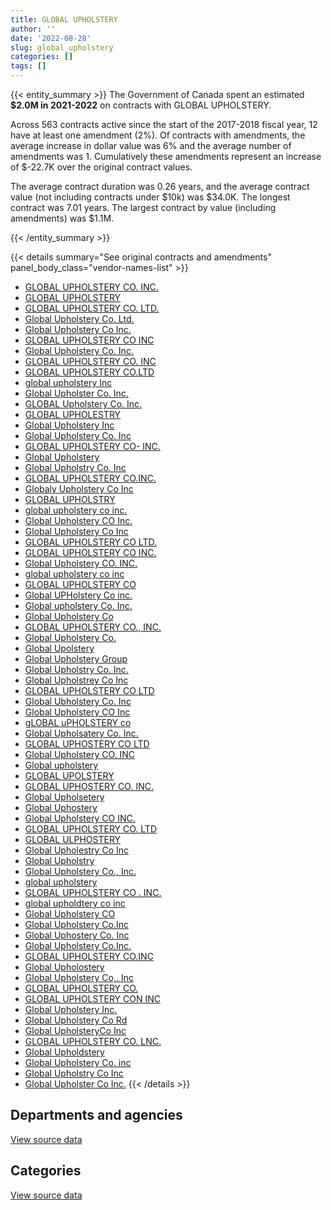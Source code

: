 ```yaml
---
title: GLOBAL UPHOLSTERY
author: ''
date: '2022-08-28'
slug: global_upholstery
categories: []
tags: []
---
```


<script src="/rmarkdown-libs/htmlwidgets/htmlwidgets.js"></script>
<link href="/rmarkdown-libs/datatables-css/datatables-crosstalk.css" rel="stylesheet" />
<script src="/rmarkdown-libs/datatables-binding/datatables.js"></script>
<script src="/rmarkdown-libs/jquery/jquery-3.6.0.min.js"></script>
<link href="/rmarkdown-libs/dt-core-bootstrap/css/dataTables.bootstrap.min.css" rel="stylesheet" />
<link href="/rmarkdown-libs/dt-core-bootstrap/css/dataTables.bootstrap.extra.css" rel="stylesheet" />
<script src="/rmarkdown-libs/dt-core-bootstrap/js/jquery.dataTables.min.js"></script>
<script src="/rmarkdown-libs/dt-core-bootstrap/js/dataTables.bootstrap.min.js"></script>
<link href="/rmarkdown-libs/crosstalk/css/crosstalk.min.css" rel="stylesheet" />
<script src="/rmarkdown-libs/crosstalk/js/crosstalk.min.js"></script>
<script src="/rmarkdown-libs/htmlwidgets/htmlwidgets.js"></script>
<link href="/rmarkdown-libs/datatables-css/datatables-crosstalk.css" rel="stylesheet" />
<script src="/rmarkdown-libs/datatables-binding/datatables.js"></script>
<script src="/rmarkdown-libs/jquery/jquery-3.6.0.min.js"></script>
<link href="/rmarkdown-libs/dt-core-bootstrap/css/dataTables.bootstrap.min.css" rel="stylesheet" />
<link href="/rmarkdown-libs/dt-core-bootstrap/css/dataTables.bootstrap.extra.css" rel="stylesheet" />
<script src="/rmarkdown-libs/dt-core-bootstrap/js/jquery.dataTables.min.js"></script>
<script src="/rmarkdown-libs/dt-core-bootstrap/js/dataTables.bootstrap.min.js"></script>
<link href="/rmarkdown-libs/crosstalk/css/crosstalk.min.css" rel="stylesheet" />
<script src="/rmarkdown-libs/crosstalk/js/crosstalk.min.js"></script>

{{< entity_summary >}}
The Government of Canada spent an estimated **\$2.0M in 2021-2022** on contracts with GLOBAL UPHOLSTERY.

Across 563 contracts active since the start of the 2017-2018 fiscal year, 12 have at least one amendment (2%). Of contracts with amendments, the average increase in dollar value was 6% and the average number of amendments was 1. Cumulatively these amendments represent an increase of \$-22.7K over the original contract values.

The average contract duration was 0.26 years, and the average contract value (not including contracts under \$10k) was \$34.0K. The longest contract was 7.01 years. The largest contract by value (including amendments) was \$1.1M.

{{< /entity_summary >}}

{{< details summary="See original contracts and amendments" panel_body_class="vendor-names-list" >}}
- [GLOBAL UPHOLSTERY CO. INC.](https://search.open.canada.ca/en/ct/?sort=contract_value_f%20desc&page=1&search_text=%22GLOBAL%20UPHOLSTERY%20CO.%20INC.%22)
- [GLOBAL UPHOLSTERY](https://search.open.canada.ca/en/ct/?sort=contract_value_f%20desc&page=1&search_text=%22GLOBAL%20UPHOLSTERY%22)
- [GLOBAL UPHOLSTERY CO. LTD.](https://search.open.canada.ca/en/ct/?sort=contract_value_f%20desc&page=1&search_text=%22GLOBAL%20UPHOLSTERY%20CO.%20LTD.%22)
- [Global Upholstery Co. Ltd.](https://search.open.canada.ca/en/ct/?sort=contract_value_f%20desc&page=1&search_text=%22Global%20Upholstery%20Co.%20Ltd.%22)
- [Global Upholstery Co Inc.](https://search.open.canada.ca/en/ct/?sort=contract_value_f%20desc&page=1&search_text=%22Global%20Upholstery%20Co%20Inc.%22)
- [GLOBAL UPHOLSTERY CO INC](https://search.open.canada.ca/en/ct/?sort=contract_value_f%20desc&page=1&search_text=%22GLOBAL%20UPHOLSTERY%20CO%20INC%22)
- [Global Upholstery Co. Inc.](https://search.open.canada.ca/en/ct/?sort=contract_value_f%20desc&page=1&search_text=%22Global%20Upholstery%20Co.%20Inc.%22)
- [GLOBAL UPHOLSTERY CO. INC](https://search.open.canada.ca/en/ct/?sort=contract_value_f%20desc&page=1&search_text=%22GLOBAL%20UPHOLSTERY%20CO.%20INC%22)
- [GLOBAL UPHOLSTERY CO.LTD](https://search.open.canada.ca/en/ct/?sort=contract_value_f%20desc&page=1&search_text=%22GLOBAL%20UPHOLSTERY%20CO.LTD%22)
- [global upholstery Inc](https://search.open.canada.ca/en/ct/?sort=contract_value_f%20desc&page=1&search_text=%22global%20upholstery%20Inc%22)
- [Global Upholster Co. Inc.](https://search.open.canada.ca/en/ct/?sort=contract_value_f%20desc&page=1&search_text=%22Global%20Upholster%20Co.%20Inc.%22)
- [GLOBAL Upholstery Co. Inc.](https://search.open.canada.ca/en/ct/?sort=contract_value_f%20desc&page=1&search_text=%22GLOBAL%20Upholstery%20Co.%20Inc.%22)
- [GLOBAL UPHOLESTRY](https://search.open.canada.ca/en/ct/?sort=contract_value_f%20desc&page=1&search_text=%22GLOBAL%20UPHOLESTRY%22)
- [Global Upholstery Inc](https://search.open.canada.ca/en/ct/?sort=contract_value_f%20desc&page=1&search_text=%22Global%20Upholstery%20Inc%22)
- [Global Upholstery Co. Inc](https://search.open.canada.ca/en/ct/?sort=contract_value_f%20desc&page=1&search_text=%22Global%20Upholstery%20Co.%20Inc%22)
- [GLOBAL UPHOLSTERY CO- INC.](https://search.open.canada.ca/en/ct/?sort=contract_value_f%20desc&page=1&search_text=%22GLOBAL%20UPHOLSTERY%20CO-%20INC.%22)
- [Global Upholstery](https://search.open.canada.ca/en/ct/?sort=contract_value_f%20desc&page=1&search_text=%22Global%20Upholstery%22)
- [Global Upholstry Co. Inc](https://search.open.canada.ca/en/ct/?sort=contract_value_f%20desc&page=1&search_text=%22Global%20Upholstry%20Co.%20Inc%22)
- [GLOBAL UPHOLSTERY CO.INC.](https://search.open.canada.ca/en/ct/?sort=contract_value_f%20desc&page=1&search_text=%22GLOBAL%20UPHOLSTERY%20CO.INC.%22)
- [Globaly Upholstery Co Inc](https://search.open.canada.ca/en/ct/?sort=contract_value_f%20desc&page=1&search_text=%22Globaly%20Upholstery%20Co%20Inc%22)
- [GLOBAL UPHOLSTRY](https://search.open.canada.ca/en/ct/?sort=contract_value_f%20desc&page=1&search_text=%22GLOBAL%20UPHOLSTRY%22)
- [global upholstery co inc.](https://search.open.canada.ca/en/ct/?sort=contract_value_f%20desc&page=1&search_text=%22global%20upholstery%20co%20inc.%22)
- [Global Upholstery CO Inc.](https://search.open.canada.ca/en/ct/?sort=contract_value_f%20desc&page=1&search_text=%22Global%20Upholstery%20CO%20Inc.%22)
- [Global Upholstery Co Inc](https://search.open.canada.ca/en/ct/?sort=contract_value_f%20desc&page=1&search_text=%22Global%20Upholstery%20Co%20Inc%22)
- [GLOBAL UPHOLSTERY CO LTD.](https://search.open.canada.ca/en/ct/?sort=contract_value_f%20desc&page=1&search_text=%22GLOBAL%20UPHOLSTERY%20CO%20LTD.%22)
- [GLOBAL UPHOLSTERY CO INC.](https://search.open.canada.ca/en/ct/?sort=contract_value_f%20desc&page=1&search_text=%22GLOBAL%20UPHOLSTERY%20CO%20INC.%22)
- [Global Upholstery CO. INC.](https://search.open.canada.ca/en/ct/?sort=contract_value_f%20desc&page=1&search_text=%22Global%20Upholstery%20CO.%20INC.%22)
- [global upholstery co inc](https://search.open.canada.ca/en/ct/?sort=contract_value_f%20desc&page=1&search_text=%22global%20upholstery%20co%20inc%22)
- [GLOBAL UPHOLSTERY CO](https://search.open.canada.ca/en/ct/?sort=contract_value_f%20desc&page=1&search_text=%22GLOBAL%20UPHOLSTERY%20CO%22)
- [Global UPHolstery Co inc.](https://search.open.canada.ca/en/ct/?sort=contract_value_f%20desc&page=1&search_text=%22Global%20UPHolstery%20Co%20inc.%22)
- [Global upholstery Co. Inc.](https://search.open.canada.ca/en/ct/?sort=contract_value_f%20desc&page=1&search_text=%22Global%20upholstery%20Co.%20Inc.%22)
- [Global Upholstery Co](https://search.open.canada.ca/en/ct/?sort=contract_value_f%20desc&page=1&search_text=%22Global%20Upholstery%20Co%22)
- [GLOBAL UPHOLSTERY CO., INC.](https://search.open.canada.ca/en/ct/?sort=contract_value_f%20desc&page=1&search_text=%22GLOBAL%20UPHOLSTERY%20CO.%2c%20INC.%22)
- [Global Upholstery Co.](https://search.open.canada.ca/en/ct/?sort=contract_value_f%20desc&page=1&search_text=%22Global%20Upholstery%20Co.%22)
- [Global Upolstery](https://search.open.canada.ca/en/ct/?sort=contract_value_f%20desc&page=1&search_text=%22Global%20Upolstery%22)
- [Global Upholstery Group](https://search.open.canada.ca/en/ct/?sort=contract_value_f%20desc&page=1&search_text=%22Global%20Upholstery%20Group%22)
- [Global Upholstry Co. Inc.](https://search.open.canada.ca/en/ct/?sort=contract_value_f%20desc&page=1&search_text=%22Global%20Upholstry%20Co.%20Inc.%22)
- [Global Upholstrey Co Inc](https://search.open.canada.ca/en/ct/?sort=contract_value_f%20desc&page=1&search_text=%22Global%20Upholstrey%20Co%20Inc%22)
- [GLOBAL UPHOLSTERY CO LTD](https://search.open.canada.ca/en/ct/?sort=contract_value_f%20desc&page=1&search_text=%22GLOBAL%20UPHOLSTERY%20CO%20LTD%22)
- [Global Ubholstery Co. Inc](https://search.open.canada.ca/en/ct/?sort=contract_value_f%20desc&page=1&search_text=%22Global%20Ubholstery%20Co.%20Inc%22)
- [Global Upholstery CO Inc](https://search.open.canada.ca/en/ct/?sort=contract_value_f%20desc&page=1&search_text=%22Global%20Upholstery%20CO%20Inc%22)
- [gLOBAL uPHOLSTERY co](https://search.open.canada.ca/en/ct/?sort=contract_value_f%20desc&page=1&search_text=%22gLOBAL%20uPHOLSTERY%20co%22)
- [Global Upholsatery Co. Inc.](https://search.open.canada.ca/en/ct/?sort=contract_value_f%20desc&page=1&search_text=%22Global%20Upholsatery%20Co.%20Inc.%22)
- [GLOBAL UPHOSTERY CO LTD](https://search.open.canada.ca/en/ct/?sort=contract_value_f%20desc&page=1&search_text=%22GLOBAL%20UPHOSTERY%20CO%20LTD%22)
- [Global Upholstery CO. INC](https://search.open.canada.ca/en/ct/?sort=contract_value_f%20desc&page=1&search_text=%22Global%20Upholstery%20CO.%20INC%22)
- [Global upholstery](https://search.open.canada.ca/en/ct/?sort=contract_value_f%20desc&page=1&search_text=%22Global%20upholstery%22)
- [GLOBAL UPOLSTERY](https://search.open.canada.ca/en/ct/?sort=contract_value_f%20desc&page=1&search_text=%22GLOBAL%20UPOLSTERY%22)
- [GLOBAL UPHOSTERY CO. INC.](https://search.open.canada.ca/en/ct/?sort=contract_value_f%20desc&page=1&search_text=%22GLOBAL%20UPHOSTERY%20CO.%20INC.%22)
- [Global Upholsetery](https://search.open.canada.ca/en/ct/?sort=contract_value_f%20desc&page=1&search_text=%22Global%20Upholsetery%22)
- [Global Uphostery](https://search.open.canada.ca/en/ct/?sort=contract_value_f%20desc&page=1&search_text=%22Global%20Uphostery%22)
- [Global Upholstery CO INC.](https://search.open.canada.ca/en/ct/?sort=contract_value_f%20desc&page=1&search_text=%22Global%20Upholstery%20CO%20INC.%22)
- [GLOBAL UPHOLSTERY CO. LTD](https://search.open.canada.ca/en/ct/?sort=contract_value_f%20desc&page=1&search_text=%22GLOBAL%20UPHOLSTERY%20CO.%20LTD%22)
- [GLOBAL ULPHOSTERY](https://search.open.canada.ca/en/ct/?sort=contract_value_f%20desc&page=1&search_text=%22GLOBAL%20ULPHOSTERY%22)
- [Global Upholestry Co Inc](https://search.open.canada.ca/en/ct/?sort=contract_value_f%20desc&page=1&search_text=%22Global%20Upholestry%20Co%20Inc%22)
- [Global Upholstry](https://search.open.canada.ca/en/ct/?sort=contract_value_f%20desc&page=1&search_text=%22Global%20Upholstry%22)
- [Global Upholstery Co., Inc.](https://search.open.canada.ca/en/ct/?sort=contract_value_f%20desc&page=1&search_text=%22Global%20Upholstery%20Co.%2c%20Inc.%22)
- [global upholstery](https://search.open.canada.ca/en/ct/?sort=contract_value_f%20desc&page=1&search_text=%22global%20upholstery%22)
- [GLOBAL UPHOLSTERY CO . INC.](https://search.open.canada.ca/en/ct/?sort=contract_value_f%20desc&page=1&search_text=%22GLOBAL%20UPHOLSTERY%20CO%20.%20INC.%22)
- [global upholdtery co inc](https://search.open.canada.ca/en/ct/?sort=contract_value_f%20desc&page=1&search_text=%22global%20upholdtery%20co%20inc%22)
- [Global Upholstery CO](https://search.open.canada.ca/en/ct/?sort=contract_value_f%20desc&page=1&search_text=%22Global%20Upholstery%20CO%22)
- [Global Upholstery Co.Inc](https://search.open.canada.ca/en/ct/?sort=contract_value_f%20desc&page=1&search_text=%22Global%20Upholstery%20Co.Inc%22)
- [Global Uphostery Co. Inc](https://search.open.canada.ca/en/ct/?sort=contract_value_f%20desc&page=1&search_text=%22Global%20Uphostery%20Co.%20Inc%22)
- [Global Upholstery Co.Inc.](https://search.open.canada.ca/en/ct/?sort=contract_value_f%20desc&page=1&search_text=%22Global%20Upholstery%20Co.Inc.%22)
- [GLOBAL UPHOLSTERY CO.INC](https://search.open.canada.ca/en/ct/?sort=contract_value_f%20desc&page=1&search_text=%22GLOBAL%20UPHOLSTERY%20CO.INC%22)
- [Global Upholostery](https://search.open.canada.ca/en/ct/?sort=contract_value_f%20desc&page=1&search_text=%22Global%20Upholostery%22)
- [Global Upholstery Co,. Inc](https://search.open.canada.ca/en/ct/?sort=contract_value_f%20desc&page=1&search_text=%22Global%20Upholstery%20Co%2c.%20Inc%22)
- [GLOBAL UPHOLSTERY CO.](https://search.open.canada.ca/en/ct/?sort=contract_value_f%20desc&page=1&search_text=%22GLOBAL%20UPHOLSTERY%20CO.%22)
- [GLOBAL UPHOLSTERY CON INC](https://search.open.canada.ca/en/ct/?sort=contract_value_f%20desc&page=1&search_text=%22GLOBAL%20UPHOLSTERY%20CON%20INC%22)
- [Global Upholstery Inc.](https://search.open.canada.ca/en/ct/?sort=contract_value_f%20desc&page=1&search_text=%22Global%20Upholstery%20Inc.%22)
- [Global Upholstery Co Rd](https://search.open.canada.ca/en/ct/?sort=contract_value_f%20desc&page=1&search_text=%22Global%20Upholstery%20Co%20Rd%22)
- [Global UpholsteryCo Inc](https://search.open.canada.ca/en/ct/?sort=contract_value_f%20desc&page=1&search_text=%22Global%20UpholsteryCo%20Inc%22)
- [GLOBAL UPHOLSTERY CO. LNC.](https://search.open.canada.ca/en/ct/?sort=contract_value_f%20desc&page=1&search_text=%22GLOBAL%20UPHOLSTERY%20CO.%20LNC.%22)
- [Global Upholdstery](https://search.open.canada.ca/en/ct/?sort=contract_value_f%20desc&page=1&search_text=%22Global%20Upholdstery%22)
- [Global Upholstery Co. inc](https://search.open.canada.ca/en/ct/?sort=contract_value_f%20desc&page=1&search_text=%22Global%20Upholstery%20Co.%20inc%22)
- [Global Upholstry Co Inc](https://search.open.canada.ca/en/ct/?sort=contract_value_f%20desc&page=1&search_text=%22Global%20Upholstry%20Co%20Inc%22)
- [Global Upholster Co Inc.](https://search.open.canada.ca/en/ct/?sort=contract_value_f%20desc&page=1&search_text=%22Global%20Upholster%20Co%20Inc.%22)
{{< /details >}}

## Departments and agencies

<div id="htmlwidget-1" style="width:100%;height:auto;" class="datatables html-widget"></div>
<script type="application/json" data-for="htmlwidget-1">{"x":{"style":"bootstrap","filter":"none","vertical":false,"data":[["<a href=\"/departments/aafc-aac/\">Agriculture and Agri-Food Canada<\/a>","<a href=\"/departments/aandc-aadnc/\">Crown-Indigenous Relations and Northern Affairs Canada<\/a>","<a href=\"/departments/acoa-apeca/\">Atlantic Canada Opportunities Agency<\/a>","<a href=\"/departments/cas-satj/\">Courts Administration Service<\/a>","<a href=\"/departments/cbsa-asfc/\">Canada Border Services Agency<\/a>","<a href=\"/departments/cfia-acia/\">Canadian Food Inspection Agency<\/a>","<a href=\"/departments/chrc-ccdp/\">Canadian Human Rights Commission<\/a>","<a href=\"/departments/cic/\">Immigration, Refugees and Citizenship Canada<\/a>","<a href=\"/departments/cnsc-ccsn/\">Canadian Nuclear Safety Commission<\/a>","<a href=\"/departments/cra-arc/\">Canada Revenue Agency<\/a>","<a href=\"/departments/csc-scc/\">Correctional Service of Canada<\/a>","<a href=\"/departments/csps-efpc/\">Canada School of Public Service<\/a>","<a href=\"/departments/dfatd-maecd/\">Global Affairs Canada<\/a>","<a href=\"/departments/dfo-mpo/\">Fisheries and Oceans Canada<\/a>","<a href=\"/departments/dnd-mdn/\">National Defence<\/a>","<a href=\"/departments/ec/\">Environment and Climate Change Canada<\/a>","<a href=\"/departments/elections/\">Elections Canada<\/a>","<a href=\"/departments/esdc-edsc/\">Employment and Social Development Canada<\/a>","<a href=\"/departments/hc-sc/\">Health Canada<\/a>","<a href=\"/departments/ic/\">Innovation, Science and Economic Development Canada<\/a>","<a href=\"/departments/irb-cisr/\">Immigration and Refugee Board of Canada<\/a>","<a href=\"/departments/isc-sac/\">Indigenous Services Canada<\/a>","<a href=\"/departments/jus/\">Department of Justice Canada<\/a>","<a href=\"/departments/nrc-cnrc/\">National Research Council Canada<\/a>","<a href=\"/departments/nrcan-rncan/\">Natural Resources Canada<\/a>","<a href=\"/departments/nserc-crsng/\">Natural Sciences and Engineering Research Council of Canada<\/a>","<a href=\"/departments/ocol-clo/\">Office of the Commissioner of Official Languages<\/a>","<a href=\"/departments/osgg-bsgg/\">Office of the Secretary to the Governor General<\/a>","<a href=\"/departments/pbc-clcc/\">Parole Board of Canada<\/a>","<a href=\"/departments/pc/\">Parks Canada<\/a>","<a href=\"/departments/pch/\">Canadian Heritage<\/a>","<a href=\"/departments/pco-bcp/\">Privy Council Office<\/a>","<a href=\"/departments/phac-aspc/\">Public Health Agency of Canada<\/a>","<a href=\"/departments/ppsc-sppc/\">Public Prosecution Service of Canada<\/a>","<a href=\"/departments/ps-sp/\">Public Safety Canada<\/a>","<a href=\"/departments/pwgsc-tpsgc/\">Public Services and Procurement Canada<\/a>","<a href=\"/departments/rcmp-grc/\">Royal Canadian Mounted Police<\/a>","<a href=\"/departments/ssc-spc/\">Shared Services Canada<\/a>","<a href=\"/departments/sshrc-crsh/\">Social Sciences and Humanities Research Council of Canada<\/a>","<a href=\"/departments/statcan/\">Statistics Canada<\/a>","<a href=\"/departments/tbs-sct/\">Treasury Board of Canada Secretariat<\/a>","<a href=\"/departments/tc/\">Transport Canada<\/a>","<a href=\"/departments/vrab-tacra/\">Veterans Review and Appeal Board<\/a>"],[242545.02,24824.1,null,12951.5,122129.66,10443.69,48773.62,67152.52,null,13982.79,null,23218.22,70628.09,12001.08,1223780.53,33479.48,null,140839.7,30546.79,8913.44,null,24824.1,44121.39,null,20464.13,11625.99,null,null,23263.88,12404.83,null,null,11477.98,133975.45,2876.06,1306114.51,272102.36,null,null,null,null,45426.29,21116.91],[18525.73,null,41356.2,null,40293.38,null,null,44179.91,null,null,null,null,191941.62,142549.78,549975.46,39652.08,51942.73,339983.35,148577.76,null,290622.8,null,60835.65,null,4543.11,null,null,11322.6,null,63041.6,null,null,null,14755.37,37890.15,1589083.06,289059.11,16072,17836.19,43224.76,24998.71,226108.92,null],[null,null,11311.17,null,127331.29,null,null,28574.35,74539.37,null,null,null,113182.63,101541.08,1241076.31,null,null,301618.32,3387.04,null,null,null,null,null,11483.99,null,null,15393.41,null,47548.35,null,14825.21,null,10426.51,null,432481.69,246882.1,null,138515.13,null,null,23236.16,23526.7],[null,null,null,null,15993.3,null,null,null,null,null,39299.14,null,58045.99,30019.55,890404.11,null,null,173758.82,33775.11,null,42447.9,21512.24,22696.62,10405.27,null,null,35152.92,377.92,14178.68,14700.53,15370.65,14272.58,null,null,null,324190.04,202509.13,null,null,null,null,40389.81,null]],"container":"<table class=\"table table-striped table-hover row-border order-column display\">\n  <thead>\n    <tr>\n      <th>Department<\/th>\n      <th>2018-2019<\/th>\n      <th>2019-2020<\/th>\n      <th>2020-2021<\/th>\n      <th>2021-2022<\/th>\n    <\/tr>\n  <\/thead>\n<\/table>","options":{"order":[[4,"desc"]],"pageLength":10,"autoWidth":true,"columnDefs":[{"targets":1,"render":"function(data, type, row, meta) {\n    return type !== 'display' ? data : DTWidget.formatCurrency(data, \"$\", 2, 3, \",\", \".\", true, null);\n  }"},{"targets":2,"render":"function(data, type, row, meta) {\n    return type !== 'display' ? data : DTWidget.formatCurrency(data, \"$\", 2, 3, \",\", \".\", true, null);\n  }"},{"targets":3,"render":"function(data, type, row, meta) {\n    return type !== 'display' ? data : DTWidget.formatCurrency(data, \"$\", 2, 3, \",\", \".\", true, null);\n  }"},{"targets":4,"render":"function(data, type, row, meta) {\n    return type !== 'display' ? data : DTWidget.formatCurrency(data, \"$\", 2, 3, \",\", \".\", true, null);\n  }"},{"width":"16%","targets":[1,2,3,4]},{"className":"dt-right","targets":[1,2,3,4]}],"orderClasses":false}},"evals":["options.columnDefs.0.render","options.columnDefs.1.render","options.columnDefs.2.render","options.columnDefs.3.render"],"jsHooks":[]}</script>
<p class="text-right">
<a href="https://github.com/GoC-Spending/contracts-data/tree/main/data/out/vendors/global_upholstery/summary_by_fiscal_year_by_department.csv" class="source-data-link btn btn-link">View source data</a>
</p>

## Categories

<div id="htmlwidget-2" style="width:100%;height:auto;" class="datatables html-widget"></div>
<script type="application/json" data-for="htmlwidget-2">{"x":{"style":"bootstrap","filter":"none","vertical":false,"data":[["<a href=\"/categories/facilities_and_construction/\">Facilities and construction<\/a>","<a href=\"/categories/office_management/\">Office management<\/a>","<a href=\"/categories/defence/\">Defence<\/a>","<a href=\"/categories/information_technology/\">Information technology<\/a>","<a href=\"/categories/medical/\">Medical<\/a>","<a href=\"/categories/industrial_products_and_services/\">Industrial products and services<\/a>"],[92238.11,3515252.86,null,20821.85,null,387691.3],[90643.14,4028192.04,null,null,null,179536.86],[83386.58,2609571.26,11261.62,6913.28,null,255748.06],[149160.62,1777104.69,null,26363.23,13046.23,33825.55]],"container":"<table class=\"table table-striped table-hover row-border order-column display\">\n  <thead>\n    <tr>\n      <th>Category<\/th>\n      <th>2018-2019<\/th>\n      <th>2019-2020<\/th>\n      <th>2020-2021<\/th>\n      <th>2021-2022<\/th>\n    <\/tr>\n  <\/thead>\n<\/table>","options":{"order":[[4,"desc"]],"dom":"t","pageLength":30,"autoWidth":true,"columnDefs":[{"targets":1,"render":"function(data, type, row, meta) {\n    return type !== 'display' ? data : DTWidget.formatCurrency(data, \"$\", 2, 3, \",\", \".\", true, null);\n  }"},{"targets":2,"render":"function(data, type, row, meta) {\n    return type !== 'display' ? data : DTWidget.formatCurrency(data, \"$\", 2, 3, \",\", \".\", true, null);\n  }"},{"targets":3,"render":"function(data, type, row, meta) {\n    return type !== 'display' ? data : DTWidget.formatCurrency(data, \"$\", 2, 3, \",\", \".\", true, null);\n  }"},{"targets":4,"render":"function(data, type, row, meta) {\n    return type !== 'display' ? data : DTWidget.formatCurrency(data, \"$\", 2, 3, \",\", \".\", true, null);\n  }"},{"width":"16%","targets":[1,2,3,4]},{"className":"dt-right","targets":[1,2,3,4]}],"orderClasses":false,"lengthMenu":[10,25,30,50,100]}},"evals":["options.columnDefs.0.render","options.columnDefs.1.render","options.columnDefs.2.render","options.columnDefs.3.render"],"jsHooks":[]}</script>
<p class="text-right">
<a href="https://github.com/GoC-Spending/contracts-data/tree/main/data/out/vendors/global_upholstery/summary_by_fiscal_year_by_category.csv" class="source-data-link btn btn-link">View source data</a>
</p>
